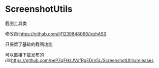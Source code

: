 # ScreenshotUtils
截图工具类

修改自:https://github.com/ljf1239848066/lxzhASS

只保留了基础的截图功能

可以直接下载发布的dll:https://github.com/pePZqFHzJVofRgEDrn5L/ScreenshotUtils/releases
